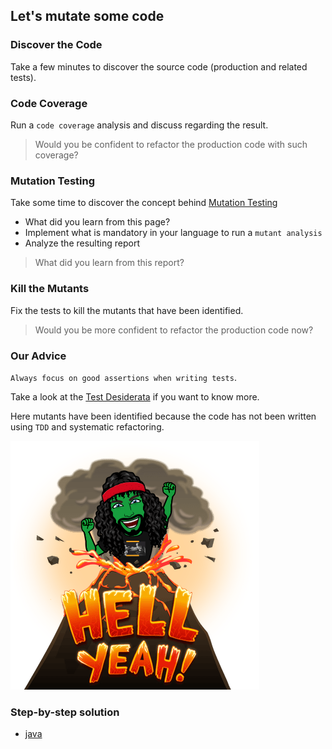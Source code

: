 ## Let's mutate some code
### Discover the Code
Take a few minutes to discover the source code (production and related tests).

### Code Coverage
Run a `code coverage` analysis and discuss regarding the result.

> Would you be confident to refactor the production code with such coverage?

### Mutation Testing
Take some time to discover the concept behind [Mutation Testing](https://xtrem-tdd.netlify.app/Flavours/mutation-testing)
- What did you learn from this page?
- Implement what is mandatory in your language to run a `mutant analysis`
- Analyze the resulting report

> What did you learn from this report?

### Kill the Mutants
Fix the tests to kill the mutants that have been identified.

> Would you be more confident to refactor the production code now? 

### Our Advice
`Always focus on good assertions when writing tests`.

Take a look at the [Test Desiderata](https://kentbeck.github.io/TestDesiderata/) if you want to know more.

Here mutants have been identified because the code has not been written using `TDD` and systematic refactoring.

![Mutant killer](../../docs/img/mutant-killer.png)

### Step-by-step solution
- [java](../step-by-steps/01.mutation-testing.md)